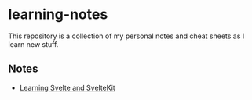 # learning-notes

This repository is a collection of my personal notes and cheat sheets as I learn new stuff.

## Notes

- [Learning Svelte and SvelteKit](/notes/learning-svelte-and%20-sveltekit.md)
